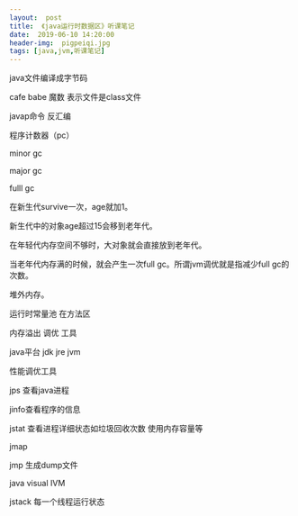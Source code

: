 ```yaml
---
layout:  post
title:  《java运行时数据区》听课笔记
date:  2019-06-10 14:20:00
header-img:  pigpeiqi.jpg
tags: [java,jvm,听课笔记]
---
```


java文件编译成字节码

cafe babe 魔数 表示文件是class文件

javap命令 反汇编

程序计数器（pc）



minor gc

major gc

fulll gc

 

在新生代survive一次，age就加1。

新生代中的对象age超过15会移到老年代。

在年轻代内存空间不够时，大对象就会直接放到老年代。

当老年代内存满的时候，就会产生一次full gc。所谓jvm调优就是指减少full gc的次数。

 

堆外内存。

 

运行时常量池 在方法区

 

内存溢出 调优 工具

 

java平台 jdk jre jvm

性能调优工具

 

jps 查看java进程

jinfo查看程序的信息

jstat 查看进程详细状态如垃圾回收次数 使用内存容量等

jmap 

jmp 生成dump文件

 

java visual IVM

jstack  每一个线程运行状态